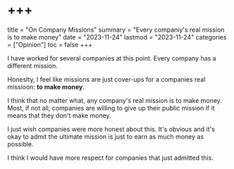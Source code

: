 # +++
title = "On Company Missions"
summary = "Every companiy's real mission is to make money"
date = "2023-11-24"
lastmod = "2023-11-24"
categories = ["Opinion"]
toc = false
+++

I have worked for several companies at this point. Every company has a different mission. 

Honeslty, I feel like missions are just cover-ups for a companies real missioon: **to make money**.

I think that no matter what, any company's real mission is to make money. Most, if not all, companies are willing to give up their public mission if it means that they don't make money.

I just wish companies were more honest about this. It's obvious and it's okay to admit the ultimate mission is just to earn as much money as possible.

I think I would have more respect for companies that just admitted this.